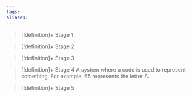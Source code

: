 ```yaml
---
tags:
aliases:
---
```


> [!definition]+ Stage 1
>

> [!definition]+ Stage 2
>

> [!definition]+ Stage 3
>

> [!definition]+ Stage 4
> A system where a code is used to represent something. For example, 65 represents the letter A.

> [!definition]+ Stage 5
>



